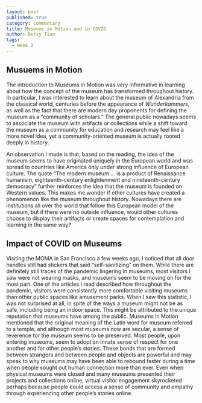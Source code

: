 ```yaml
---
layout: post
published: true
category: commentary
title: Museums in Motion and in COVID
author: Betsy Tian
tags:
  - Week 2
---
```

## Musuems in Motion

The introduction to Museums in Motion was very informative in learning about how the concept of the museum has transformed throughout history. In particular, I was interested to learn about the museum of Alexandria from the classical world, centuries before the appearance of _Wunderkammers_, as well as the fact that there are modern day proponents for defining the museum as a “community of scholars.” The general public nowadays seems to associate the museum with artifacts or collections while a shift toward the museum as a community for education and research may feel like a more novel idea, yet a community-oriented museum is actually rooted deeply in history. 

An observation I made is that, based on the reading, the idea of the museum seems to have originated uniquely in the European world and was spread to countries like America only under strong influence of European culture. The quote “The modern museum … is a product of Renaissance humanism, eighteenth-century enlightenment and nineteenth-century democracy” further reinforces the idea that the museum is founded on Western values. This makes me wonder if other cultures have created a phenomenon like the museum throughout history. Nowadays there are institutions all over the world that follow this European model of the museum, but if there were no outside influence, would other cultures choose to display their artifacts or create spaces for contemplation and learning in the same way?


## Impact of COVID on Museums

Visiting the MOMA in San Francisco a few weeks ago, I noticed that all door handles still had stickers that said “self-sanitizing” on them. While there are definitely still traces of the pandemic lingering in museums, most visitors I saw were not wearing masks, and museums seem to be moving on for the most part. One of the articles I read described how throughout the pandemic, visitors were consistently more comfortable visiting museums than other public spaces like amusement parks. When I saw this statistic, I was not surprised at all, in spite of the ways a museum might not be as safe, including being an indoor space. This might be attributed to the unique reputation that museums have among the public. Museums in Motion mentioned that the original meaning of the Latin word for museum referred to a temple, and although most museums now are secular, a sense of reverence for the museum seems to be preserved. Most people, upon entering museums, seem to adopt an innate sense of respect for one another and for other people’s stories. These bonds that are formed between strangers and between people and objects are powerful and may speak to why museums may have been able to rebound faster during a time when people sought out human connection more than ever. Even when physical museums were closed and many museums presented their projects and collections online, virtual visitor engagement skyrocketed perhaps because people could access a sense of community and empathy through experiencing other people’s stories online.
